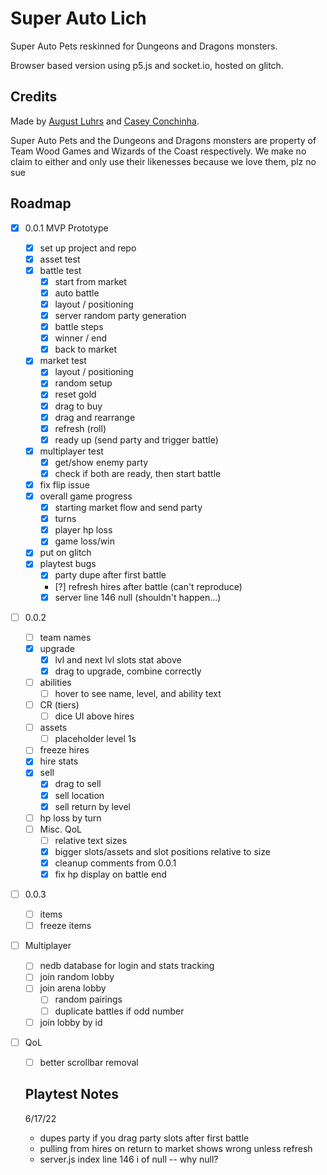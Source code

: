 # Super Auto Lich

Super Auto Pets reskinned for Dungeons and Dragons monsters.

Browser based version using p5.js and socket.io, hosted on glitch.

## Credits

Made by [August Luhrs](https://augustluhrs.art) and [Casey Conchinha](https://kccon.ch).

Super Auto Pets and the Dungeons and Dragons monsters are property of Team Wood Games and Wizards of the Coast respectively. We make no claim to either and only use their likenesses because we love them, plz no sue


## Roadmap
- [X] 0.0.1 MVP Prototype
  - [X] set up project and repo
  - [X] asset test
  - [X] battle test
    - [X] start from market
    - [X] auto battle
    - [X] layout / positioning
    - [X] server random party generation
    - [X] battle steps
    - [X] winner / end
    - [X] back to market
  - [X] market test
    - [X] layout / positioning
    - [X] random setup
    - [X] reset gold
    - [X] drag to buy
    - [X] drag and rearrange
    - [X] refresh (roll)
    - [X] ready up (send party and trigger battle)
  - [X] multiplayer test
    - [X] get/show enemy party
    - [X] check if both are ready, then start battle
  - [X] fix flip issue
  - [X] overall game progress
    - [X] starting market flow and send party
    - [X] turns
    - [X] player hp loss
    - [X] game loss/win
  - [X] put on glitch
  - [X] playtest bugs
    - [X] party dupe after first battle
    - [?] refresh hires after battle (can't reproduce)
    - [X] server line 146 null (shouldn't happen...)
- [ ] 0.0.2
  - [ ] team names
  - [X] upgrade
    - [X] lvl and next lvl slots stat above
    - [X] drag to upgrade, combine correctly
  - [ ] abilities
    - [ ] hover to see name, level, and ability text
  - [ ] CR (tiers)
    - [ ] dice UI above hires
  - [ ] assets
    - [ ] placeholder level 1s
  - [ ] freeze hires
  - [X] hire stats
  - [X] sell
    - [X] drag to sell
    - [X] sell location
    - [X] sell return by level
  - [ ] hp loss by turn
  - [ ] Misc. QoL
    - [ ] relative text sizes
    - [X] bigger slots/assets and slot positions relative to size
    - [X] cleanup comments from 0.0.1
    - [X] fix hp display on battle end
- [ ] 0.0.3
  - [ ] items
  - [ ] freeze items
- [ ] Multiplayer
  - [ ] nedb database for login and stats tracking
  - [ ] join random lobby
  - [ ] join arena lobby
    - [ ] random pairings
    - [ ] duplicate battles if odd number
  - [ ] join lobby by id
- [ ] QoL
  - [ ] better scrollbar removal

  ## Playtest Notes

  6/17/22
  - dupes party if you drag party slots after first battle
  - pulling from hires on return to market shows wrong unless refresh
  - server.js  index line 146 i of null -- why null?